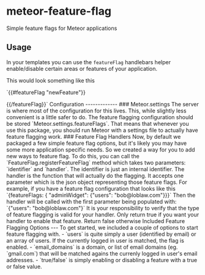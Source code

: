 meteor-feature-flag
===================

Simple feature flags for Meteor applications


Usage
-----
In your templates you can use the `featureFlag` handlebars helper
enable/disable certain areas or features of your application.

This would look something like this

`{{#featureFlag "newFeature"}}
<!--- whatever new feature is --!>
{{/featureFlag}}`

Configuration
-------------

### Meteor.settings
The server is where most of the configuration for this lives. This, while
slightly less convenient is a little safer to do.

The feature flagging configuration should be stored
`Meteor.settings.featureFlags`. That means that whenever you use this package, you
should run Meteor with a settings file to actually have feature flagging work.

### Feature Flag Handlers
Now, by default we packaged a few simple feature flag options, but it's likely
you may have some more application specific needs. So we created a way for you
to add new ways to feature flag.

To do this, you can call the `FeatureFlag.registerFeatureFlag` method which
takes two parameters: `identifier` and `handler`. The identifier is just an
internal identifier. The handler is the function that will actually do the
flagging. It accepts one parameter which is the json object representing those
feature flags.

For example, if you have a feature flag configuration that looks like this
`{featureFlags: { "adminWidget": {"users": "bob@loblaw.com"}}}`
Then the handler will be called with the first parameter being populated with:
`{"users": "bob@loblaw.com"}`

It is your responsibility to verify that the type of feature flagging is valid
for your handler. Only return true if you want your handler to enable that
feature. Return false otherwise

Included Feature Flagging Options
---
To get started, we included a couple of options to start feature flagging with.

- `users` is  quite simply a user (identified by email) or an array of users.
  If the currently logged in user is matched, the flag is enabled.

- `email_domains` is a domain, or list of email domains (eg. `gmail.com`) that
  will be matched agains the currenly logged in user's email addresses.

- `true/false` is simply enabling or disabling a feature with a true or false
  value.
